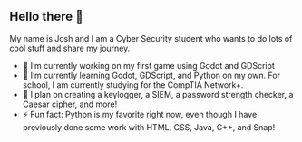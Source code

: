 ## Hello there 👋

My name is Josh and I am a Cyber Security student who wants to do lots of cool stuff and share my journey.

- 🔭 I’m currently working on my first game using Godot and GDScript
- 🌱 I’m currently learning Godot, GDScript, and Python on my own. For school, I am currently studying for the CompTIA Network+.
- 🚀 I plan on creating a keylogger, a SIEM, a password strength checker, a Caesar cipher, and more!
- ⚡ Fun fact: Python is my favorite right now, even though I have previously done some work with HTML, CSS, Java, C++, and Snap!
  
<!--
**jocasio99/jocasio99** is a ✨ _special_ ✨ repository because its `README.md` (this file) appears on your GitHub profile.

Here are some ideas to get you started:


- 🤔 I’m looking for help with ...
- 💬 Ask me about ...
- 📫 How to reach me: ...
- 😄 Pronouns: ...

-->

